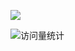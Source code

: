   <!-- dynamic typing effect 动态打字效果 -->
  <div>
    <p>      <img src="https://readme-typing-svg.demolab.com?font=Fira+Code&pause=1000&width=435&lines=Hello%2C%20World!;欢迎来到这里!;我是Twenty_Gao❤️&center=true&size=27" />
      </p>

  </div>

  <div>
    <!-- visitor -->
    <img src="https://komarev.com/ghpvc/?username=Twenty-Gao&label=Views&color=orange&style=flat" alt="访问量统计" />&emsp;
  </div>
  <!-- ![Metrics](/github-metrics.svg)

![Twenty_Gao's GitHub stats](https://github-readme-stats.vercel.app/api?username=Twenty-Gao)
<picture>
  <source media="(prefers-color-scheme: dark)" srcset="https://raw.githubusercontent.com/Twenty-Gao/Twenty-Gao/output/github-contribution-grid-snake-dark.svg">
  <source media="(prefers-color-scheme: light)" srcset="https://raw.githubusercontent.com/Twenty-Gao/Twenty-Gao/output/github-contribution-grid-snake.svg">
  <img alt="github contribution grid snake animation" src="https://raw.githubusercontent.com/Twenty-Gao/Twenty-Gao/output/github-contribution-grid-snake.svg">
</picture>

![Top Langs](https://github-readme-stats.vercel.app/api/top-langs/?username=Twenty-Gao)
-->

<!--
**Twenty-Gao/Twenty-Gao** is a ✨ _special_ ✨ repository because its `README.md` (this file) appears on your GitHub profile.

Here are some ideas to get you started:

- 🔭 I’m currently working on ...
- 🌱 I’m currently learning ...
- 👯 I’m looking to collaborate on ...
- 🤔 I’m looking for help with ...
- 💬 Ask me about ...
- 📫 How to reach me: ...
- 😄 Pronouns: ...
- ⚡ Fun fact: ...
-->

